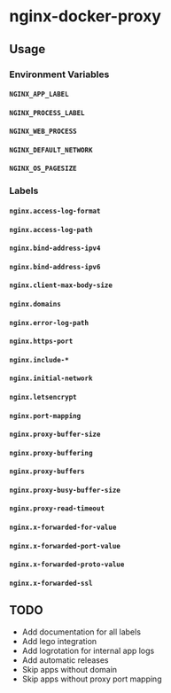 # nginx-docker-proxy

## Usage

### Environment Variables

#### `NGINX_APP_LABEL`

#### `NGINX_PROCESS_LABEL`

#### `NGINX_WEB_PROCESS`

#### `NGINX_DEFAULT_NETWORK`

#### `NGINX_OS_PAGESIZE`

### Labels

#### `nginx.access-log-format`

#### `nginx.access-log-path`

#### `nginx.bind-address-ipv4`

#### `nginx.bind-address-ipv6`

#### `nginx.client-max-body-size`

#### `nginx.domains`

#### `nginx.error-log-path`

#### `nginx.https-port`

#### `nginx.include-*`

#### `nginx.initial-network`

#### `nginx.letsencrypt`

#### `nginx.port-mapping`

#### `nginx.proxy-buffer-size`

#### `nginx.proxy-buffering`

#### `nginx.proxy-buffers`

#### `nginx.proxy-busy-buffer-size`

#### `nginx.proxy-read-timeout`

#### `nginx.x-forwarded-for-value`

#### `nginx.x-forwarded-port-value`

#### `nginx.x-forwarded-proto-value`

#### `nginx.x-forwarded-ssl`

## TODO

- Add documentation for all labels
- Add lego integration
- Add logrotation for internal app logs
- Add automatic releases
- Skip apps without domain
- Skip apps without proxy port mapping
